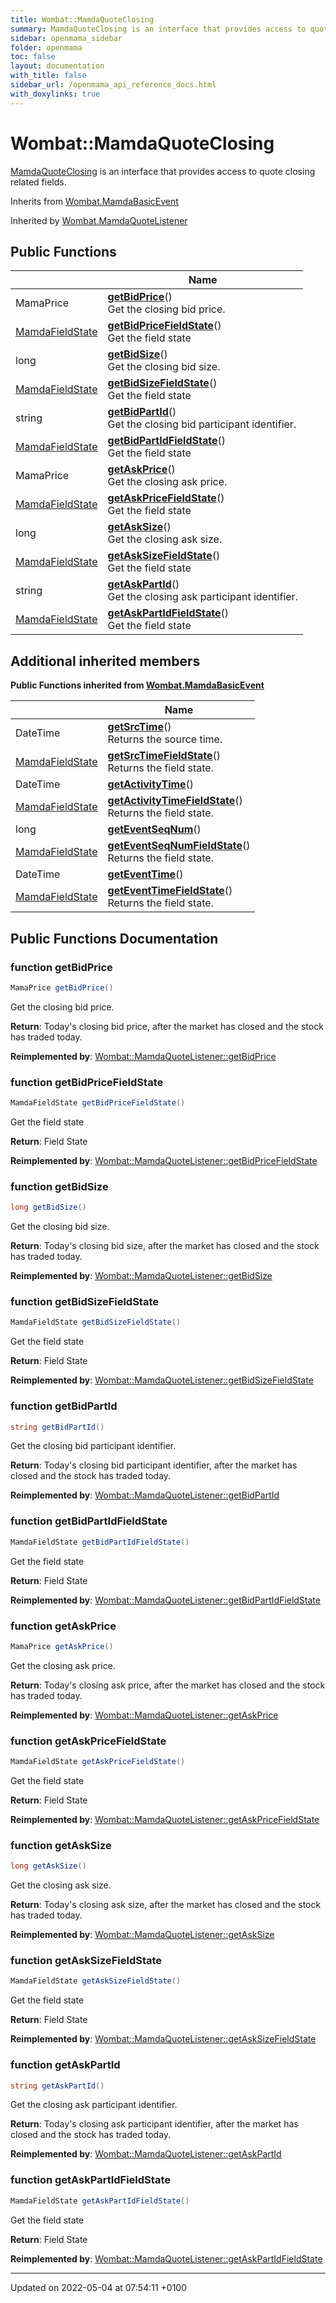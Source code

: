 ```yaml
---
title: Wombat::MamdaQuoteClosing
summary: MamdaQuoteClosing is an interface that provides access to quote closing related fields. 
sidebar: openmama_sidebar
folder: openmama
toc: false
layout: documentation
with_title: false
sidebar_url: /openmama_api_reference_docs.html
with_doxylinks: true
---
```


# Wombat::MamdaQuoteClosing



[MamdaQuoteClosing]() is an interface that provides access to quote closing related fields. 

Inherits from [Wombat.MamdaBasicEvent](interfaceWombat_1_1MamdaBasicEvent.html)

Inherited by [Wombat.MamdaQuoteListener](classWombat_1_1MamdaQuoteListener.html)

## Public Functions

|                | Name           |
| -------------- | -------------- |
| MamaPrice | **[getBidPrice](interfaceWombat_1_1MamdaQuoteClosing.html#function-getbidprice)**()<br>Get the closing bid price.  |
| [MamdaFieldState](namespaceWombat.html#enum-mamdafieldstate) | **[getBidPriceFieldState](interfaceWombat_1_1MamdaQuoteClosing.html#function-getbidpricefieldstate)**()<br>Get the field state  |
| long | **[getBidSize](interfaceWombat_1_1MamdaQuoteClosing.html#function-getbidsize)**()<br>Get the closing bid size.  |
| [MamdaFieldState](namespaceWombat.html#enum-mamdafieldstate) | **[getBidSizeFieldState](interfaceWombat_1_1MamdaQuoteClosing.html#function-getbidsizefieldstate)**()<br>Get the field state  |
| string | **[getBidPartId](interfaceWombat_1_1MamdaQuoteClosing.html#function-getbidpartid)**()<br>Get the closing bid participant identifier.  |
| [MamdaFieldState](namespaceWombat.html#enum-mamdafieldstate) | **[getBidPartIdFieldState](interfaceWombat_1_1MamdaQuoteClosing.html#function-getbidpartidfieldstate)**()<br>Get the field state  |
| MamaPrice | **[getAskPrice](interfaceWombat_1_1MamdaQuoteClosing.html#function-getaskprice)**()<br>Get the closing ask price.  |
| [MamdaFieldState](namespaceWombat.html#enum-mamdafieldstate) | **[getAskPriceFieldState](interfaceWombat_1_1MamdaQuoteClosing.html#function-getaskpricefieldstate)**()<br>Get the field state  |
| long | **[getAskSize](interfaceWombat_1_1MamdaQuoteClosing.html#function-getasksize)**()<br>Get the closing ask size.  |
| [MamdaFieldState](namespaceWombat.html#enum-mamdafieldstate) | **[getAskSizeFieldState](interfaceWombat_1_1MamdaQuoteClosing.html#function-getasksizefieldstate)**()<br>Get the field state  |
| string | **[getAskPartId](interfaceWombat_1_1MamdaQuoteClosing.html#function-getaskpartid)**()<br>Get the closing ask participant identifier.  |
| [MamdaFieldState](namespaceWombat.html#enum-mamdafieldstate) | **[getAskPartIdFieldState](interfaceWombat_1_1MamdaQuoteClosing.html#function-getaskpartidfieldstate)**()<br>Get the field state  |

## Additional inherited members

**Public Functions inherited from [Wombat.MamdaBasicEvent](interfaceWombat_1_1MamdaBasicEvent.html)**

|                | Name           |
| -------------- | -------------- |
| DateTime | **[getSrcTime](interfaceWombat_1_1MamdaBasicEvent.html#function-getsrctime)**()<br>Returns the source time.  |
| [MamdaFieldState](namespaceWombat.html#enum-mamdafieldstate) | **[getSrcTimeFieldState](interfaceWombat_1_1MamdaBasicEvent.html#function-getsrctimefieldstate)**()<br>Returns the field state.  |
| DateTime | **[getActivityTime](interfaceWombat_1_1MamdaBasicEvent.html#function-getactivitytime)**() |
| [MamdaFieldState](namespaceWombat.html#enum-mamdafieldstate) | **[getActivityTimeFieldState](interfaceWombat_1_1MamdaBasicEvent.html#function-getactivitytimefieldstate)**()<br>Returns the field state.  |
| long | **[getEventSeqNum](interfaceWombat_1_1MamdaBasicEvent.html#function-geteventseqnum)**() |
| [MamdaFieldState](namespaceWombat.html#enum-mamdafieldstate) | **[getEventSeqNumFieldState](interfaceWombat_1_1MamdaBasicEvent.html#function-geteventseqnumfieldstate)**()<br>Returns the field state.  |
| DateTime | **[getEventTime](interfaceWombat_1_1MamdaBasicEvent.html#function-geteventtime)**() |
| [MamdaFieldState](namespaceWombat.html#enum-mamdafieldstate) | **[getEventTimeFieldState](interfaceWombat_1_1MamdaBasicEvent.html#function-geteventtimefieldstate)**()<br>Returns the field state.  |


## Public Functions Documentation

### function getBidPrice

```csharp
MamaPrice getBidPrice()
```

Get the closing bid price. 

**Return**: Today's closing bid price, after the market has closed and the stock has traded today.

**Reimplemented by**: [Wombat::MamdaQuoteListener::getBidPrice](classWombat_1_1MamdaQuoteListener.html#function-getbidprice)


### function getBidPriceFieldState

```csharp
MamdaFieldState getBidPriceFieldState()
```

Get the field state 

**Return**: Field State

**Reimplemented by**: [Wombat::MamdaQuoteListener::getBidPriceFieldState](classWombat_1_1MamdaQuoteListener.html#function-getbidpricefieldstate)


### function getBidSize

```csharp
long getBidSize()
```

Get the closing bid size. 

**Return**: Today's closing bid size, after the market has closed and the stock has traded today.

**Reimplemented by**: [Wombat::MamdaQuoteListener::getBidSize](classWombat_1_1MamdaQuoteListener.html#function-getbidsize)


### function getBidSizeFieldState

```csharp
MamdaFieldState getBidSizeFieldState()
```

Get the field state 

**Return**: Field State

**Reimplemented by**: [Wombat::MamdaQuoteListener::getBidSizeFieldState](classWombat_1_1MamdaQuoteListener.html#function-getbidsizefieldstate)


### function getBidPartId

```csharp
string getBidPartId()
```

Get the closing bid participant identifier. 

**Return**: Today's closing bid participant identifier, after the market has closed and the stock has traded today.

**Reimplemented by**: [Wombat::MamdaQuoteListener::getBidPartId](classWombat_1_1MamdaQuoteListener.html#function-getbidpartid)


### function getBidPartIdFieldState

```csharp
MamdaFieldState getBidPartIdFieldState()
```

Get the field state 

**Return**: Field State

**Reimplemented by**: [Wombat::MamdaQuoteListener::getBidPartIdFieldState](classWombat_1_1MamdaQuoteListener.html#function-getbidpartidfieldstate)


### function getAskPrice

```csharp
MamaPrice getAskPrice()
```

Get the closing ask price. 

**Return**: Today's closing ask price, after the market has closed and the stock has traded today.

**Reimplemented by**: [Wombat::MamdaQuoteListener::getAskPrice](classWombat_1_1MamdaQuoteListener.html#function-getaskprice)


### function getAskPriceFieldState

```csharp
MamdaFieldState getAskPriceFieldState()
```

Get the field state 

**Return**: Field State

**Reimplemented by**: [Wombat::MamdaQuoteListener::getAskPriceFieldState](classWombat_1_1MamdaQuoteListener.html#function-getaskpricefieldstate)


### function getAskSize

```csharp
long getAskSize()
```

Get the closing ask size. 

**Return**: Today's closing ask size, after the market has closed and the stock has traded today.

**Reimplemented by**: [Wombat::MamdaQuoteListener::getAskSize](classWombat_1_1MamdaQuoteListener.html#function-getasksize)


### function getAskSizeFieldState

```csharp
MamdaFieldState getAskSizeFieldState()
```

Get the field state 

**Return**: Field State

**Reimplemented by**: [Wombat::MamdaQuoteListener::getAskSizeFieldState](classWombat_1_1MamdaQuoteListener.html#function-getasksizefieldstate)


### function getAskPartId

```csharp
string getAskPartId()
```

Get the closing ask participant identifier. 

**Return**: Today's closing ask participant identifier, after the market has closed and the stock has traded today.

**Reimplemented by**: [Wombat::MamdaQuoteListener::getAskPartId](classWombat_1_1MamdaQuoteListener.html#function-getaskpartid)


### function getAskPartIdFieldState

```csharp
MamdaFieldState getAskPartIdFieldState()
```

Get the field state 

**Return**: Field State

**Reimplemented by**: [Wombat::MamdaQuoteListener::getAskPartIdFieldState](classWombat_1_1MamdaQuoteListener.html#function-getaskpartidfieldstate)


-------------------------------

Updated on 2022-05-04 at 07:54:11 +0100